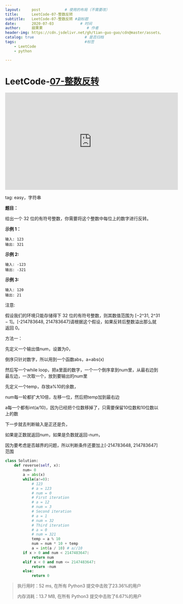 ```yaml
---
layout:     post           # 使用的布局（不需要改）
title:      LeetCode-07-整数反转
subtitle:   LeetCode-07-整数反转 #副标题
date:       2020-07-03            # 时间
author:     甜果果                    # 作者
header-img: https://cdn.jsdelivr.net/gh/tian-guo-guo/cdn@master/assets/picgoimg/20200701171155.png  #背景图片
catalog: true                       # 是否归档
tags:                               #标签
    - LeetCode
    - python

---
```


# LeetCode-[07-整数反转](https://leetcode-cn.com/problems/reverse-integer)

<iframe width="560" height="315" src="https://www.youtube.com/embed/NasutT5RAaM" frameborder="0" allow="accelerometer; autoplay; encrypted-media; gyroscope; picture-in-picture" allowfullscreen></iframe>

tag: easy，字符串

**题目：**

给出一个 32 位的有符号整数，你需要将这个整数中每位上的数字进行反转。


**示例 1：**

```
输入: 123
输出: 321
```

**示例 2:**

```
输入: -123
输出: -321
```

**示例 3:**

```
输入: 120
输出: 21
```

注意:

假设我们的环境只能存储得下 32 位的有符号整数，则其数值范围为 [−2^31,  2^31 − 1]。[-214783648,  214783647]请根据这个假设，如果反转后整数溢出那么就返回 0。

方法一：

先定义一个输出值num，设置为0，

倒序只针对数字，所以用到一个函数abs，a=abs(x)

然后写一个while loop，把a里面的数字，一个一个倒序拿到num里，从最右边到最左边，一次取一个，放到要输出的num里

先定义一个temp，存放a%10的余数，

num每一轮都扩大10倍，左移一位，然后把temp加到最右边

a每一个都有int(a/10)，因为已经把个位数移掉了，只需要保留10位数和10位数以上的数

下一步就去判断输入是正还是负，

如果是正数就返回num，如果是负数就返回-num，

因为要考虑是否越界的问题，所以判断条件还要加上[-214783648,  214783647]范围

```python
class Solution:
    def reverse(self, x):
        num= 0
        a = abs(x)
        while(a!=0):
            # 123
            # a = 123
            # num = 0
            # First iteration
            # a = 12
            # num = 3
            # Second iteration
            # a = 1
            # num = 32
            # Third iteration
            # a = 0
            # num = 321
            temp = a % 10
            num = num * 10 + temp
            a = int(a / 10) # a//10
        if x > 0 and num < 2147483647:
            return num 
        elif x < 0 and num <= 2147483647:
            return -num 
        else: 
            return 0
```

>执行用时：52 ms, 在所有 Python3 提交中击败了23.36%的用户
>
>内存消耗：13.7 MB, 在所有 Python3 提交中击败了6.67%的用户